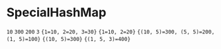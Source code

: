 # SpecialHashMap

`10`
`300`
`200`
`3`
`{1=10, 2=20, 3=30}`
`{1=10, 2=20}`
`{(10, 5)=300, (5, 5)=200, (1, 5)=100}`
`{(10, 5)=300}`
`{(1, 5, 3)=400}`
